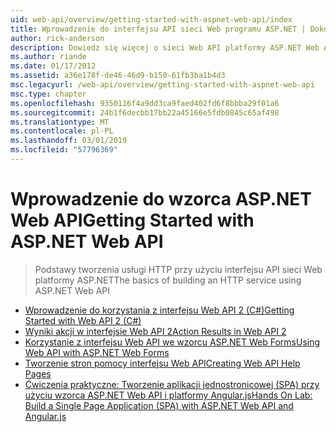 ```yaml
---
uid: web-api/overview/getting-started-with-aspnet-web-api/index
title: Wprowadzenie do interfejsu API sieci Web programu ASP.NET | Dokumentacja firmy Microsoft
author: rick-anderson
description: Dowiedz się więcej o sieci Web API platformy ASP.NET Web API platformy ASP.NET to platforma, która ułatwia tworzenie usług HTTP, docierających do szerokiej gamy klientów, w tym przeglądarek...
ms.author: riande
ms.date: 01/17/2012
ms.assetid: a36e178f-de46-46d9-b150-61fb3ba1b4d3
msc.legacyurl: /web-api/overview/getting-started-with-aspnet-web-api
msc.type: chapter
ms.openlocfilehash: 9350116f4a9dd3ca9faed402fd6f8bbba29f01a6
ms.sourcegitcommit: 24b1f6decbb17bb22a45166e5fdb0845c65af498
ms.translationtype: MT
ms.contentlocale: pl-PL
ms.lasthandoff: 03/01/2019
ms.locfileid: "57796369"
---
```

<a name="getting-started-with-aspnet-web-api"></a><span data-ttu-id="b6824-103">Wprowadzenie do wzorca ASP.NET Web API</span><span class="sxs-lookup"><span data-stu-id="b6824-103">Getting Started with ASP.NET Web API</span></span>
====================
> <span data-ttu-id="b6824-104">Podstawy tworzenia usługi HTTP przy użyciu interfejsu API sieci Web platformy ASP.NET</span><span class="sxs-lookup"><span data-stu-id="b6824-104">The basics of building an HTTP service using ASP.NET Web API</span></span>


- [<span data-ttu-id="b6824-105">Wprowadzenie do korzystania z interfejsu Web API 2 (C#)</span><span class="sxs-lookup"><span data-stu-id="b6824-105">Getting Started with Web API 2 (C#)</span></span>](tutorial-your-first-web-api.md)
- [<span data-ttu-id="b6824-106">Wyniki akcji w interfejsie Web API 2</span><span class="sxs-lookup"><span data-stu-id="b6824-106">Action Results in Web API 2</span></span>](action-results.md)
- [<span data-ttu-id="b6824-107">Korzystanie z interfejsu Web API we wzorcu ASP.NET Web Forms</span><span class="sxs-lookup"><span data-stu-id="b6824-107">Using Web API with ASP.NET Web Forms</span></span>](using-web-api-with-aspnet-web-forms.md)
- [<span data-ttu-id="b6824-108">Tworzenie stron pomocy interfejsu Web API</span><span class="sxs-lookup"><span data-stu-id="b6824-108">Creating Web API Help Pages</span></span>](creating-api-help-pages.md)
- [<span data-ttu-id="b6824-109">Ćwiczenia praktyczne: Tworzenie aplikacji jednostronicowej (SPA) przy użyciu wzorca ASP.NET Web API i platformy Angular.js</span><span class="sxs-lookup"><span data-stu-id="b6824-109">Hands On Lab: Build a Single Page Application (SPA) with ASP.NET Web API and Angular.js</span></span>](build-a-single-page-application-spa-with-aspnet-web-api-and-angularjs.md)
